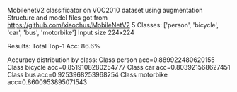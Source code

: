 MobilenetV2 classificator on VOC2010 dataset using augmentation
Structure and model files got from https://github.com/xiaochus/MobileNetV2
5 Classes: ['person', 'bicycle', 'car', 'bus', 'motorbike']
Input size 224x224

Results: 
	Total Top-1 Acc: 86.6%

Accuracy distribution by class:
	Class person acc=0.889922480620155
	Class bicycle acc=0.8519108280254777
	Class car acc=0.803921568627451
	Class bus acc=0.9253968253968254
	Class motorbike acc=0.8600953895071543

